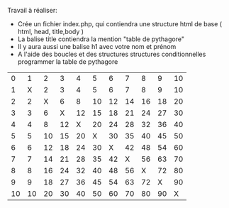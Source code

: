 Travail à réaliser: 

 - Crée un fichier index.php, qui contiendra une structure html de base ( html, head, title,body )
 - La balise title contiendra la mention "table de pythagore"
 - Il y aura aussi une balise h1 avec votre nom et prénom
 - A l'aide des boucles et des structures structures conditionnelles programmer la table de pythagore
 
 |     |     |     |     |     |     |     |     |     |     |     |
| --- | --- | --- | --- | --- | --- | --- | --- | --- | --- | --- |
| 0   | 1   | 2   | 3   | 4   | 5   | 6   | 7   | 8   | 9   | 10  |
| 1   | X   | 2   | 3   | 4   | 5   | 6   | 7   | 8   | 9   | 10  |
| 2   | 2   | X   | 6   | 8   | 10  | 12  | 14  | 16  | 18  | 20  |
| 3   | 3   | 6   | X   | 12  | 15  | 18  | 21  | 24  | 27  | 30  |
| 4   | 4   | 8   | 12  | X   | 20  | 24  | 28  | 32  | 36  | 40  |
| 5   | 5   | 10  | 15  | 20  | X   | 30  | 35  | 40  | 45  | 50  |
| 6   | 6   | 12  | 18  | 24  | 30  | X   | 42  | 48  | 54  | 60  |
| 7   | 7   | 14  | 21  | 28  | 35  | 42  | X   | 56  | 63  | 70  |
| 8   | 8   | 16  | 24  | 32  | 40  | 48  | 56  | X   | 72  | 80  |
| 9   | 9   | 18  | 27  | 36  | 45  | 54  | 63  | 72  | X   | 90  |
| 10  | 10  | 20  | 30  | 40  | 50  | 60  | 70  | 80  | 90  | X   |
